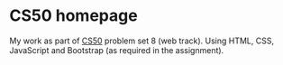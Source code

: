 # CS50 homepage

My work as part of [CS50](https://cs50.harvard.edu/x/2020/) problem set 8 (web track). Using HTML, CSS, JavaScript and Bootstrap (as required in the assignment).
